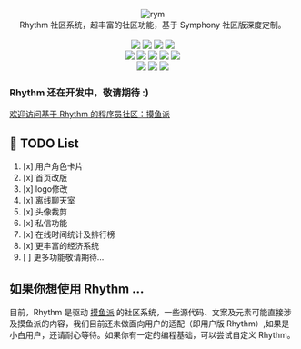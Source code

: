 <p align = "center">
<img alt="rym" src="https://pic.stackoverflow.wiki/uploadImages/115/210/212/163/2021/09/03/16/20/9c44b224-1673-45b8-848a-a480f0a5aa95.png">
<br>
Rhythm 社区系统，超丰富的社区功能，基于 Symphony 社区版深度定制。
<br><br>
<img src="https://img.shields.io/github/languages/code-size/csfwff/rhythm.svg?style=flat-square">
<img src="http://img.shields.io/badge/license-AGPLv3-orange.svg?style=flat-square">
<img src="https://img.shields.io/github/last-commit/csfwff/rhythm.svg?style=flat-square">
<img src="https://img.shields.io/github/issues-pr-closed/csfwff/rhythm.svg?style=flat-square">
<br>
<img src="https://img.shields.io/github/repo-size/csfwff/rhythm?style=flat-square">
<img src="https://img.shields.io/github/languages/count/csfwff/rhythm?style=flat-square">
<img src="https://img.shields.io/github/languages/top/csfwff/rhythm?style=flat-square">
<img src="https://img.shields.io/github/issues/csfwff/rhythm?style=flat-square">
<img src="https://img.shields.io/github/issues-closed-raw/csfwff/rhythm?style=flat-square">
<br>
<img src="https://img.shields.io/github/forks/csfwff/rhythm?style=flat-square">
<img src="https://img.shields.io/github/stars/csfwff/rhythm?style=flat-square">
<img src="https://img.shields.io/github/watchers/csfwff/rhythm?style=flat-square">
</p>

### Rhythm 还在开发中，敬请期待 :)

[欢迎访问基于 Rhythm 的程序员社区：摸鱼派](https://fishpi.cn)

## 🚧 TODO List

1. [x] 用户角色卡片
2. [x] 首页改版
3. [x] logo修改
4. [x] 离线聊天室
5. [x] 头像裁剪 
6. [x] 私信功能
7. [x] 在线时间统计及排行榜
8. [x] 更丰富的经济系统
9. [ ] 更多功能敬请期待...

## 如果你想使用 Rhythm ...

目前，Rhythm 是驱动 [摸鱼派](https://fishpi.cn) 的社区系统，一些源代码、文案及元素可能直接涉及摸鱼派的内容，我们目前还未做面向用户的适配（即用户版 Rhythm）,如果是小白用户，还请耐心等待。如果你有一定的编程基础，可以尝试自定义 Rhythm。
